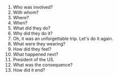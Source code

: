 1. Who was involved?
2. With whom?
3. Where?
4. When?
5. What did they do? 
6. Why did they do it?
7. Oh, it was an unforgettable trip. Let's do it again.
8. What were they wearing?
9. How did they feel?
10. What happened next?
11. President of the US.
12. What was the consequence?
13. How did it end?
